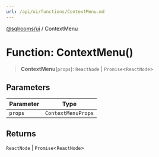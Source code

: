 ```yaml
---
url: /api/ui/functions/ContextMenu.md
---
```

[@sqlrooms/ui](../index.md) / ContextMenu

# Function: ContextMenu()

> **ContextMenu**(`props`): `ReactNode` | `Promise`<`ReactNode`>

## Parameters

| Parameter | Type |
| ------ | ------ |
| `props` | `ContextMenuProps` |

## Returns

`ReactNode` | `Promise`<`ReactNode`>
